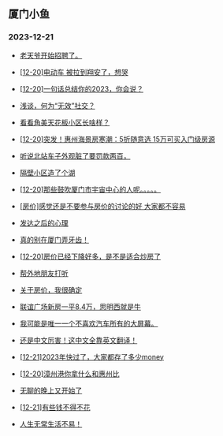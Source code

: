 ## 厦门小鱼 
### 2023-12-21

+ [老天爷开始招聘了。](http://bbs.xmfish.com/read-htm-tid-18123525.html)

+ [[12-20]电动车 被拉到翔安了，想哭](http://bbs.xmfish.com/read-htm-tid-18123524.html)

+ [[12-20]一句话总结你的2023，你会说？](http://bbs.xmfish.com/read-htm-tid-18123471.html)

+ [浅谈，何为“无效”社交？](http://bbs.xmfish.com/read-htm-tid-18123484.html)

+ [看看角美天花板小区长啥样？](http://bbs.xmfish.com/read-htm-tid-18123553.html)

+ [[12-20]突发！惠州海景房寒潮：5折随意选 15万可买入门级房源](http://bbs.xmfish.com/read-htm-tid-18123563.html)

+ [听说北站车子外观脏了要罚款两百，](http://bbs.xmfish.com/read-htm-tid-18123679.html)

+ [隔壁小区造了个湖](http://bbs.xmfish.com/read-htm-tid-18123653.html)

+ [[12-20]那些鼓吹厦门市宇宙中心的人呢。。。。。](http://bbs.xmfish.com/read-htm-tid-18123611.html)

+ [[房价]感觉还是不要参与房价的讨论的好 大家都不容易](http://bbs.xmfish.com/read-htm-tid-18123591.html)

+ [发达之后的心理](http://bbs.xmfish.com/read-htm-tid-18123400.html)

+ [真的别在厦门弄牙齿！](http://bbs.xmfish.com/read-htm-tid-18123680.html)

+ [[12-20]房价已经下降好多，是不是适合炒房了](http://bbs.xmfish.com/read-htm-tid-18123620.html)

+ [帮外地朋友打听](http://bbs.xmfish.com/read-htm-tid-18123554.html)

+ [关于房价，我很确定](http://bbs.xmfish.com/read-htm-tid-18123651.html)

+ [联谊广场新房一平8.4万，思明西就是牛](http://bbs.xmfish.com/read-htm-tid-18123805.html)

+ [我可能是唯一一个不喜欢汽车所有的大屏幕。](http://bbs.xmfish.com/read-htm-tid-18123756.html)

+ [还是中文厉害！这中文全靠英文翻译！](http://bbs.xmfish.com/read-htm-tid-18123721.html)

+ [[12-21]2023年快过了，大家都存了多少money](http://bbs.xmfish.com/read-htm-tid-18124021.html)

+ [[12-20]漳州港你拿什么和惠州比](http://bbs.xmfish.com/read-htm-tid-18123708.html)

+ [无聊的晚上又开始了](http://bbs.xmfish.com/read-htm-tid-18123810.html)

+ [[12-21]有些钱不得不花](http://bbs.xmfish.com/read-htm-tid-18123955.html)

+ [人生无常生活不易！](http://bbs.xmfish.com/read-htm-tid-18123989.html)

